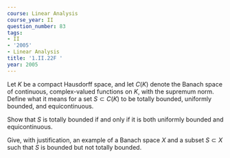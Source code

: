 ```yaml
---
course: Linear Analysis
course_year: II
question_number: 83
tags:
- II
- '2005'
- Linear Analysis
title: '1.II.22F '
year: 2005
---
```



Let $K$ be a compact Hausdorff space, and let $C(K)$ denote the Banach space of continuous, complex-valued functions on $K$, with the supremum norm. Define what it means for a set $S \subset C(K)$ to be totally bounded, uniformly bounded, and equicontinuous.

Show that $S$ is totally bounded if and only if it is both uniformly bounded and equicontinuous.

Give, with justification, an example of a Banach space $X$ and a subset $S \subset X$ such that $S$ is bounded but not totally bounded.